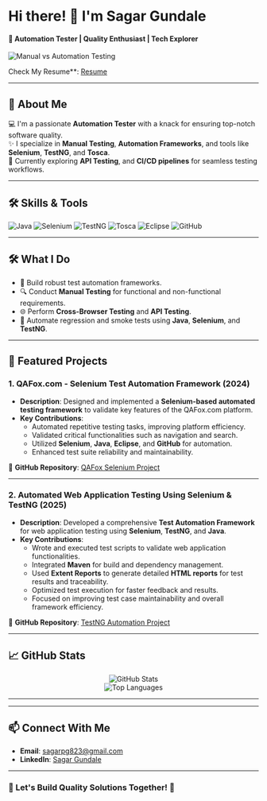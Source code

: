 # Hi there! 👋 I'm **Sagar Gundale**  
#### 🚀 Automation Tester | Quality Enthusiast | Tech Explorer  

![Manual vs Automation Testing](https://media.giphy.com/media/26AHONQ79FdWZhAI0/giphy.gif)  


Check My Resume**: [Resume](https://drive.google.com/file/d/1Cj9X21QACryHWMUDq5GZ9HO_2XK6z9ri/view?usp=drive_link)  

---

## 🎯 About Me  
💻 I'm a passionate **Automation Tester** with a knack for ensuring top-notch software quality.  
✨ I specialize in **Manual Testing**, **Automation Frameworks**, and tools like **Selenium**, **TestNG**, and **Tosca**.  
🌱 Currently exploring **API Testing**, and **CI/CD pipelines** for seamless testing workflows.  

---

## 🛠 Skills & Tools  
![Java](https://img.shields.io/badge/Java-ED8B00?style=for-the-badge&logo=java&logoColor=white)
![Selenium](https://img.shields.io/badge/Selenium-43B02A?style=for-the-badge&logo=selenium&logoColor=white)
![TestNG](https://img.shields.io/badge/TestNG-FF6F00?style=for-the-badge&logo=testng&logoColor=white)
![Tosca](https://img.shields.io/badge/Tosca-007ACC?style=for-the-badge&logo=&logoColor=white)
![Eclipse](https://img.shields.io/badge/Eclipse-2C2255?style=for-the-badge&logo=eclipse&logoColor=white)
![GitHub](https://img.shields.io/badge/GitHub-100000?style=for-the-badge&logo=github&logoColor=white)

---

## 🛠 What I Do  
- 🚀 Build robust test automation frameworks.  
- 🔍 Conduct **Manual Testing** for functional and non-functional requirements.  
- 🌐 Perform **Cross-Browser Testing** and **API Testing**.  
- 🤖 Automate regression and smoke tests using **Java**, **Selenium**, and **TestNG**.  

---
## 🌟 Featured Projects

### 1. **QAFox.com - Selenium Test Automation Framework** (2024)
- **Description**: Designed and implemented a **Selenium-based automated testing framework** to validate key features of the QAFox.com platform.
- **Key Contributions**:
  - Automated repetitive testing tasks, improving platform efficiency.
  - Validated critical functionalities such as navigation and search.
  - Utilized **Selenium**, **Java**, **Eclipse**, and **GitHub** for automation.
  - Enhanced test suite reliability and maintainability.

🔗 **GitHub Repository**: [QAFox Selenium Project](https://github.com/Sagar-Gundale/Selenium-Project)

---

### 2. **Automated Web Application Testing Using Selenium & TestNG** (2025)
- **Description**: Developed a comprehensive **Test Automation Framework** for web application testing using **Selenium**, **TestNG**, and **Java**.
- **Key Contributions**:
  - Wrote and executed test scripts to validate web application functionalities.
  - Integrated **Maven** for build and dependency management.
  - Used **Extent Reports** to generate detailed **HTML reports** for test results and traceability.
  - Optimized test execution for faster feedback and results.
  - Focused on improving test case maintainability and overall framework efficiency.

🔗 **GitHub Repository**: [TestNG Automation Project](https://github.com/Sagar-Gundale/TestNG-Project)


---

## 📈 GitHub Stats  
<div align="center">
  
![GitHub Stats](https://github-readme-stats.vercel.app/api?username=Sagar-Gundale&show_icons=true&theme=radical&count_private=true)  
![Top Languages](https://github-readme-stats.vercel.app/api/top-langs/?username=Sagar-Gundale&layout=compact&theme=radical)  

</div>

---

 


---

## 📫 Connect With Me  
- **Email**: [sagarpg823@gmail.com](mailto:sagarpg823@gmail.com.)  
- **LinkedIn**: [Sagar Gundale](https://www.linkedin.com/in/sagar-gundale1/)  


---

### 🌟 Let's Build Quality Solutions Together! 🌟
